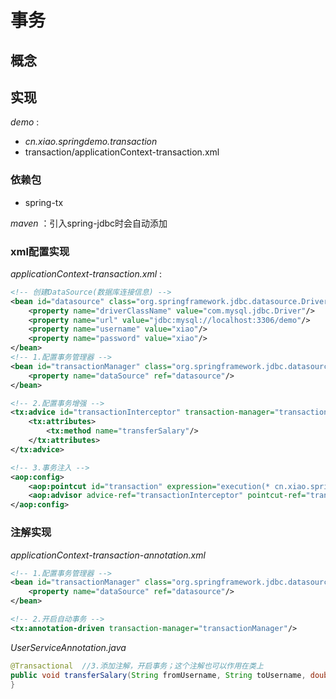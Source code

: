 # 事务
## 概念

## 实现
_demo_ :
- _cn.xiao.springdemo.transaction_
- transaction/applicationContext-transaction.xml

### 依赖包
- spring-tx

_maven_ ：引入spring-jdbc时会自动添加

### xml配置实现
_applicationContext-transaction.xml_ :
```xml
<!-- 创建DataSource(数据库连接信息) -->
<bean id="datasource" class="org.springframework.jdbc.datasource.DriverManagerDataSource">
    <property name="driverClassName" value="com.mysql.jdbc.Driver"/>
    <property name="url" value="jdbc:mysql://localhost:3306/demo"/>
    <property name="username" value="xiao"/>
    <property name="password" value="xiao"/>
</bean>
<!-- 1.配置事务管理器 -->
<bean id="transactionManager" class="org.springframework.jdbc.datasource.DataSourceTransactionManager">
    <property name="dataSource" ref="datasource"/>
</bean>

<!-- 2.配置事务增强 -->
<tx:advice id="transactionInterceptor" transaction-manager="transactionManager">
    <tx:attributes>
        <tx:method name="transferSalary"/>
    </tx:attributes>
</tx:advice>

<!-- 3.事务注入 -->
<aop:config>
    <aop:pointcut id="transaction" expression="execution(* cn.xiao.springdemo.transaction.service.*.*(..))"/>
    <aop:advisor advice-ref="transactionInterceptor" pointcut-ref="transaction"/>
</aop:config>
```

### 注解实现
_applicationContext-transaction-annotation.xml_
```xml
<!-- 1.配置事务管理器 -->
<bean id="transactionManager" class="org.springframework.jdbc.datasource.DataSourceTransactionManager">
    <property name="dataSource" ref="datasource"/>
</bean>

<!-- 2.开启自动事务 -->
<tx:annotation-driven transaction-manager="transactionManager"/>
```
_UserServiceAnnotation.java_
```java
@Transactional  //3.添加注解，开启事务；这个注解也可以作用在类上
public void transferSalary(String fromUsername, String toUsername, double howmuch) {
}
```